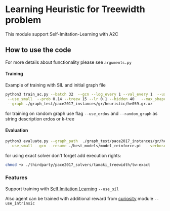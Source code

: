 # Learning Heuristic for Treewidth problem
 
This module support Self-Imitation-Learning with A2C


## How to use the code

For more details about functionality please see `arguments.py`

#### Training

Example of training with SIL and initial graph file

```sh
python3 train_ac.py --batch 32  --gcn --log_every 1 --val_every 1  --use_neighbour \
 --use_small  --prob 0.14 --treew 15 --lr 0.1 --hidden 40   --max_shape 96  --hidden 30  --use_sil --use_priority \
 --graph ./graph_test/pace2017_instances/gr/heuristic/he059.gr.xz
```

for training on random graph use flag `--use_erdos` and `--random_graph` as string description erdos or k-tree

#### Evaluation

```sh
python3 evaluate.py --graph_path  ./graph_test/pace2017_instances/gr/heuristic/he075.gr.xz --hidden 30 --use_ne \
 --use_small --gcn --resume ./best_models/model_reinforce.pt  --verbose
```

for using exact solver don't forget add execution rights:

```bash
chmod +x ./thirdparty/pace2017_solvers/tamaki_treewidth/tw-exact
```


### Features

Support training with [Self Imitation Learning](https://arxiv.org/abs/1806.05635) `--use_sil`

Also agent can be trained with additional reward from [curiosity](https://arxiv.org/pdf/1705.05363.pdf) module `--use_intrinsic`  
